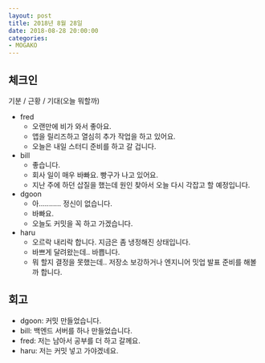 ```yaml
---
layout: post
title: 2018년 8월 28일
date: 2018-08-28 20:00:00
categories:
- MOGAKO
---
```


## 체크인

기분 / 근황 / 기대(오늘 뭐할까)

* fred
  * 오랜만에 비가 와서 좋아요.
  * 앱을 릴리즈하고 열심히 추가 작업을 하고 있어요.
  * 오늘은 내일 스터디 준비를 하고 갈 겁니다.
* bill
  * 좋습니다.
  * 회사 일이 매우 바빠요. 빵구가 나고 있어요.
  * 지난 주에 하던 삽질을 했는데 원인 찾아서 오늘 다시 각잡고 할 예정입니다.
* dgoon
  * 아........... 정신이 없습니다.
  * 바빠요.
  * 오늘도 커밋을 꼭 하고 가겠습니다.
* haru
  * 오르락 내리락 합니다. 지금은 좀 냉정해진 상태입니다.
  * 바쁘게 달려왔는데.. 바쁩니다.
  * 뭐 할지 결정을 못했는데.. 저장소 보강하거나 엔지니어 밋업 발표 준비를 해볼까 합니다.

## 회고

* dgoon: 커밋 만들었습니다.
* bill: 백엔드 서버를 하나 만들었습니다.
* fred: 저는 남아서 공부를 더 하고 갈께요.
* haru: 저는 커밋 넣고 가야겠네요.
